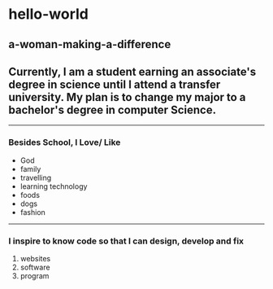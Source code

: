 # hello-world
a-woman-making-a-difference
---
## Currently, I am a student earning an **associate's degree in science** until I attend a transfer university. My plan is to change my major to a **bachelor's degree in computer Science.** 
---
### Besides School, I Love/ Like
- God
- family
- travelling
- learning technology
- foods
- dogs
- fashion
---
  ### I inspire to know code so that I can **design, develop and fix**
  1.  websites
  2.  software
  3.  program

